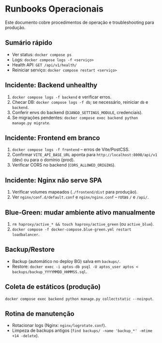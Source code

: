# Runbooks Operacionais

Este documento cobre procedimentos de operação e troubleshooting para produção.

## Sumário rápido
- Ver status: `docker compose ps`
- Logs: `docker compose logs -f <serviço>`
- Health API: `GET /api/v1/health/`
- Reiniciar serviço: `docker compose restart <serviço>`

## Incidente: Backend unhealthy
1. `docker compose logs -f backend` e verificar erros.
2. Checar DB: `docker compose logs -f db`; se necessário, reiniciar `db` e `backend`.
3. Conferir envs do backend (`DJANGO_SETTINGS_MODULE`, credenciais). 
4. Se migrações pendentes: `docker compose exec backend python manage.py migrate`.

## Incidente: Frontend em branco
1. `docker compose logs -f frontend` – erros de Vite/PostCSS.
2. Confirmar `VITE_API_BASE_URL` aponta para `http://localhost:8000/api/v1` (dev) ou para o domínio (prod).
3. Verificar CORS no backend (`CORS_ALLOWED_ORIGINS`).

## Incidente: Nginx não serve SPA
1. Verificar volumes mapeados (`./frontend/dist` para produção).
2. Ver `nginx/conf.d/default.conf` e `nginx/nginx.conf` – rotas `/` e `/api/`.

## Blue‑Green: mudar ambiente ativo manualmente
1. `rm haproxy/active_* && touch haproxy/active_green` (ou `active_blue`).
2. `docker compose -f docker-compose.blue-green.yml restart loadbalancer`.

## Backup/Restore
- Backup (automático no deploy BG) salva em `backups/`.
- Restore: `docker exec -i aptos-db psql -U aptos_user aptos < backups/backup_YYYYMMDD_HHMMSS.sql`.

## Coleta de estáticos (produção)
`docker compose exec backend python manage.py collectstatic --noinput`.

## Rotina de manutenção
- Rotacionar logs (Nginx: `nginx/logrotate.conf`).
- Limpeza de backups antigos (`find backups/ -name 'backup_*' -mtime +14 -delete`).
